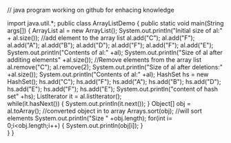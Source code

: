 // java program working on github for enhacing knowledge 
			 
import java.util.*;
public class ArrayListDemo 
{
 public static void main(String args[])
	{
		ArrayList<String> al = new ArrayList<String>();
		System.out.println("Initial size of al:" + al.size());
		//add element to the array list
		al.add("C");
		al.add("F");
		al.add("A");
		al.add("B");
		al.add("D");
		al.add("F");
		al.add("F");
		al.add("E");
		System.out.println("Contents of al:" +al);
		System.out.println("Size of al after additing elements"  +al.size());
		//Remove elements from the array list
		al.remove("C");
		al.remove(2);
		System.out.println("Size of al after deletions:" +al.size());
		System.out.println("Contents of al:"  +al);
		HashSet hs = new HashSet();
		hs.add("C");
		hs.add("F");
		hs.add("A");
		hs.add("B");
		hs.add("D");
		hs.add("E");
		hs.add("F");
		hs.add("E");
		System.out.println("content of hash set" +hs);
		ListIterator it = al.listIterator();		
		  while(it.hasNext())
		  {
			  System.out.println(it.next());
		  }
		  Object[] obj = al.toArray();   //converted object in to array
		  Arrays.sort(obj);  //will sort elements
		  System.out.println("Size " +obj.length);
		  for(int i= 0;i<obj.length;i++)
		  {
			  System.out.println(obj[i]);
		  }		
	}
}

